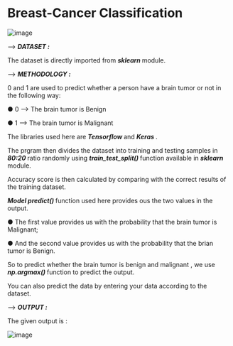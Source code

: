 # Breast-Cancer Classification

![image](https://user-images.githubusercontent.com/72307168/202231875-f645f962-e705-4476-93be-ec85ec8cf44e.png)

--> <b> <i> DATASET : </i> </b>

The dataset is directly imported from <b> <i> sklearn </i> </b> module.

--> <b> <i> METHODOLOGY : </i> </b>

0 and 1 are used to predict whether a person have a brain tumor or not in the following way:

● 0 --> The brain tumor is Benign

● 1 --> The brain tumor is Malignant 

The libraries used here are  <b> <i> Tensorflow </i> </b> and <b> <i> Keras </i> </b>.

The prgram then divides the dataset into training and testing samples in <b> <i> 80:20 </i> </b> ratio randomly using <b> <i> train_test_split() </i> </b> function available in <b> <i> sklearn </i> </b> module.

Accuracy score is then calculated by comparing with the correct results of the training dataset.

<b> <i> Model predict() </i> </b> function used here provides ous the two values in the output. 

● The first value provides us with the probability that the brain tumor is Malignant;

● And the second value provides us with the probability that the brian tumor is Benign.

So to predict whether the brain tumor is benign and malignant , we use <b> <i> np.argmax() </i> </b> function to predict the output.

You can also predict the data by entering your data according to the dataset.
  
--> <b> <i> OUTPUT : </i> </b>
  
The given output is :

![image](https://user-images.githubusercontent.com/72307168/202232328-9f6d9adf-b381-4eb1-9a81-26bb51cc326d.png)

